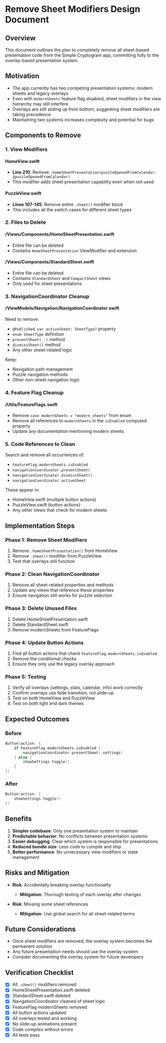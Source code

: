 # Remove Sheet Modifiers Design Document

## Overview
This document outlines the plan to completely remove all sheet-based presentation code from the Simple Cryptogram app, committing fully to the overlay-based presentation system.

## Motivation
- The app currently has two competing presentation systems: modern sheets and legacy overlays
- Even with `modernSheets` feature flag disabled, sheet modifiers in the view hierarchy may still interfere
- Overlays are still sliding up from bottom, suggesting sheet modifiers are taking precedence
- Maintaining two systems increases complexity and potential for bugs

## Components to Remove

### 1. View Modifiers

#### HomeView.swift
- **Line 210**: Remove `.homeSheetPresentation(puzzleOpenedFromCalendar: $puzzleOpenedFromCalendar)`
- This modifier adds sheet presentation capability even when not used

#### PuzzleView.swift
- **Lines 107-145**: Remove entire `.sheet()` modifier block
- This includes all the switch cases for different sheet types

### 2. Files to Delete

#### /Views/Components/HomeSheetPresentation.swift
- Entire file can be deleted
- Contains `HomeSheetPresentation` ViewModifier and extension

#### /Views/Components/StandardSheet.swift
- Entire file can be deleted
- Contains `StandardSheet` and `CompactSheet` views
- Only used for sheet presentations

### 3. NavigationCoordinator Cleanup

#### /ViewModels/Navigation/NavigationCoordinator.swift
Need to remove:
- `@Published var activeSheet: SheetType?` property
- `enum SheetType` definition
- `presentSheet(_:)` method
- `dismissSheet()` method
- Any other sheet-related logic

Keep:
- Navigation path management
- Puzzle navigation methods
- Other non-sheet navigation logic

### 4. Feature Flag Cleanup

#### /Utils/FeatureFlags.swift
- Remove `case modernSheets = "modern_sheets"` from enum
- Remove all references to `modernSheets` in the `isEnabled` computed property
- Update any documentation mentioning modern sheets

### 5. Code References to Clean

Search and remove all occurrences of:
- `FeatureFlag.modernSheets.isEnabled`
- `navigationCoordinator.presentSheet(`
- `navigationCoordinator.dismissSheet()`
- `navigationCoordinator.activeSheet`

These appear in:
- HomeView.swift (multiple button actions)
- PuzzleView.swift (button actions)
- Any other views that check for modern sheets

## Implementation Steps

### Phase 1: Remove Sheet Modifiers
1. Remove `.homeSheetPresentation()` from HomeView
2. Remove `.sheet()` modifier from PuzzleView
3. Test that overlays still function

### Phase 2: Clean NavigationCoordinator
1. Remove all sheet-related properties and methods
2. Update any views that reference these properties
3. Ensure navigation still works for puzzle selection

### Phase 3: Delete Unused Files
1. Delete HomeSheetPresentation.swift
2. Delete StandardSheet.swift
3. Remove modernSheets from FeatureFlags

### Phase 4: Update Button Actions
1. Find all button actions that check `FeatureFlag.modernSheets.isEnabled`
2. Remove the conditional checks
3. Ensure they only use the legacy overlay approach

### Phase 5: Testing
1. Verify all overlays (settings, stats, calendar, info) work correctly
2. Confirm overlays use fade transition, not slide-up
3. Test on both HomeView and PuzzleView
4. Test on both light and dark themes

## Expected Outcomes

### Before
```swift
Button(action: {
    if FeatureFlag.modernSheets.isEnabled {
        navigationCoordinator.presentSheet(.settings)
    } else {
        showSettings.toggle()
    }
})
```

### After
```swift
Button(action: {
    showSettings.toggle()
})
```

## Benefits
1. **Simpler codebase**: Only one presentation system to maintain
2. **Predictable behavior**: No conflicts between presentation systems
3. **Easier debugging**: Clear which system is responsible for presentations
4. **Reduced bundle size**: Less code to compile and ship
5. **Better performance**: No unnecessary view modifiers or state management

## Risks and Mitigation
- **Risk**: Accidentally breaking overlay functionality
  - **Mitigation**: Thorough testing of each overlay after changes
  
- **Risk**: Missing some sheet references
  - **Mitigation**: Use global search for all sheet-related terms

## Future Considerations
- Once sheet modifiers are removed, the overlay system becomes the permanent solution
- Any future presentation needs should use the overlay system
- Consider documenting the overlay system for future developers

## Verification Checklist
- [x] All `.sheet()` modifiers removed
- [x] HomeSheetPresentation.swift deleted
- [x] StandardSheet.swift deleted
- [x] NavigationCoordinator cleaned of sheet logic
- [x] FeatureFlag modernSheets removed
- [x] All button actions updated
- [x] All overlays tested and working
- [x] No slide-up animations present
- [x] Code compiles without errors
- [x] All tests pass
